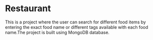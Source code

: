 # Restaurant
This is a project where the user can search for different food items by entering the exact food name or different tags available with each food name.The project is  built using MongoDB database.
